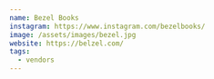```yaml
---
name: Bezel Books
instagram: https://www.instagram.com/bezelbooks/
image: /assets/images/bezel.jpg
website: https://belzel.com/
tags:
  - vendors
---
```

